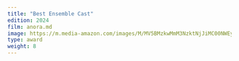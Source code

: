 ```yaml
---
title: "Best Ensemble Cast"
edition: 2024
film: anora.md
image: https://m.media-amazon.com/images/M/MV5BMzkwMmM3NzktNjJiMC00NWEyLWJmZDQtZDI3YmZmNzNlNWNmXkEyXkFqcGc@._V1_FMjpg_UX1024_.jpg
type: award
weight: 8
---
```

